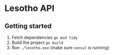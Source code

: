# Lesotho API

## Getting started

1) Fetch dependencies `go mod tidy`
2) Build the project `go build`
3) Run `./lesotho.exe` (make sure `consul` is running)